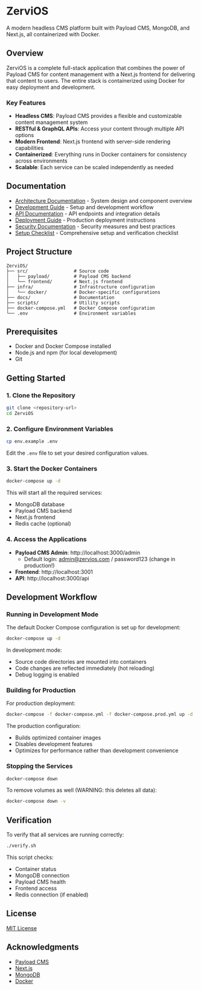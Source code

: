 # ZerviOS

A modern headless CMS platform built with Payload CMS, MongoDB, and Next.js, all containerized with Docker.

## Overview

ZerviOS is a complete full-stack application that combines the power of Payload CMS for content management with a Next.js frontend for delivering that content to users. The entire stack is containerized using Docker for easy deployment and development.

### Key Features

- **Headless CMS**: Payload CMS provides a flexible and customizable content management system
- **RESTful & GraphQL APIs**: Access your content through multiple API options
- **Modern Frontend**: Next.js frontend with server-side rendering capabilities
- **Containerized**: Everything runs in Docker containers for consistency across environments
- **Scalable**: Each service can be scaled independently as needed

## Documentation

- [Architecture Documentation](docs/ARCHITECTURE.md) - System design and component overview
- [Development Guide](docs/DEVELOPMENT.md) - Setup and development workflow
- [API Documentation](docs/API.md) - API endpoints and integration details
- [Deployment Guide](docs/DEPLOYMENT.md) - Production deployment instructions
- [Security Documentation](docs/SECURITY.md) - Security measures and best practices
- [Setup Checklist](docs/CHECKLIST.md) - Comprehensive setup and verification checklist

## Project Structure

```
ZerviOS/
├── src/                 # Source code
│   ├── payload/         # Payload CMS backend
│   └── frontend/        # Next.js frontend
├── infra/               # Infrastructure configuration
│   └── docker/          # Docker-specific configurations
├── docs/                # Documentation
├── scripts/             # Utility scripts
├── docker-compose.yml   # Docker Compose configuration
└── .env                 # Environment variables
```

## Prerequisites

- Docker and Docker Compose installed
- Node.js and npm (for local development)
- Git

## Getting Started

### 1. Clone the Repository

```bash
git clone <repository-url>
cd ZerviOS
```

### 2. Configure Environment Variables

```bash
cp env.example .env
```

Edit the `.env` file to set your desired configuration values.

### 3. Start the Docker Containers

```bash
docker-compose up -d
```

This will start all the required services:
- MongoDB database
- Payload CMS backend
- Next.js frontend
- Redis cache (optional)

### 4. Access the Applications

- **Payload CMS Admin**: http://localhost:3000/admin
  - Default login: admin@zervios.com / password123 (change in production!)
- **Frontend**: http://localhost:3001
- **API**: http://localhost:3000/api

## Development Workflow

### Running in Development Mode

The default Docker Compose configuration is set up for development:

```bash
docker-compose up -d
```

In development mode:
- Source code directories are mounted into containers
- Code changes are reflected immediately (hot reloading)
- Debug logging is enabled

### Building for Production

For production deployment:

```bash
docker-compose -f docker-compose.yml -f docker-compose.prod.yml up -d
```

The production configuration:
- Builds optimized container images
- Disables development features
- Optimizes for performance rather than development convenience

### Stopping the Services

```bash
docker-compose down
```

To remove volumes as well (WARNING: this deletes all data):

```bash
docker-compose down -v
```

## Verification

To verify that all services are running correctly:

```bash
./verify.sh
```

This script checks:
- Container status
- MongoDB connection
- Payload CMS health
- Frontend access
- Redis connection (if enabled)

## License

[MIT License](LICENSE)

## Acknowledgments

- [Payload CMS](https://payloadcms.com/)
- [Next.js](https://nextjs.org/)
- [MongoDB](https://www.mongodb.com/)
- [Docker](https://www.docker.com/)